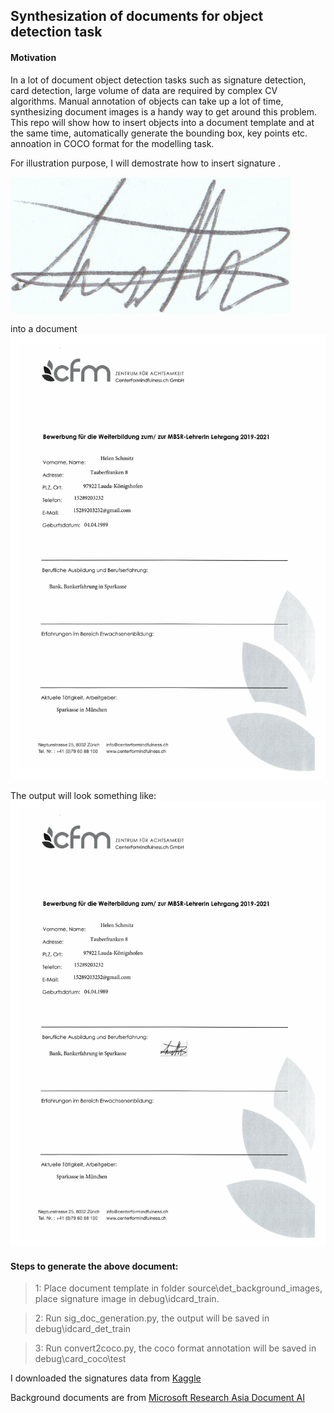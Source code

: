 ## Synthesization of documents for object detection task

#### Motivation


In a lot of document object detection tasks such as signature detection, card detection, 
large volume of data are required by complex CV algorithms. Manual annotation of objects can take up a lot of time, synthesizing document images is a handy way to get around this problem. This repo will show how to insert objects into a document template and 
at the same time, automatically generate the bounding box, key points etc. annoation in COCO format for the modelling task.

For illustration purpose, I will demostrate how to insert signature .

![Signature](https://github.com/JasonSCFu/Document-Data-Synthesization/blob/main/debug/idcard_train/01_054.png)

into a document
![Document](https://github.com/JasonSCFu/Document-Data-Synthesization/blob/main/source/det_background_images/de_val_13.jpg)

The output will look something like:
![Result](https://github.com/JasonSCFu/Document-Data-Synthesization/blob/main/debug/idcard_det_train/0_16725821071229827.jpg)




#### Steps to generate the above document:

> 1: Place document template in folder source\det_background_images, 
place signature image in debug\idcard_train.

> 2: Run sig_doc_generation.py, the output will be saved in debug\idcard_det_train

> 3: Run convert2coco.py, the coco format annotation will be saved in debug\card_coco\test


I downloaded the signatures data from [Kaggle](https://www.kaggle.com/datasets/robinreni/signature-verification-dataset?resource=download)

Background documents are from [Microsoft Research Asia Document AI](https://github.com/doc-analysis/XFUND)
